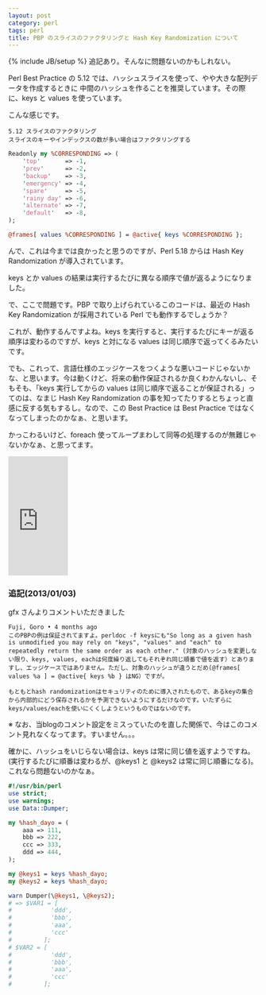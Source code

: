 ```yaml
---
layout: post
category: perl
tags: perl 
title: PBP のスライスのファクタリングと Hash Key Randomization について
---
```

{% include JB/setup %}
追記あり。そんなに問題ないのかもしれない。

Perl Best Practice の 5.12 では、ハッシュスライスを使って、やや大きな配列データを作成するときに
中間のハッシュを作ることを推奨しています。その際に、keys と values を使っています。

こんな感じです。

```
5.12 スライスのファクタリング
スライスのキーやインデックスの数が多い場合はファクタリングする
```

```perl
Readonly my %CORRESPONDING => (
    'top'       => -1,
    'prev'      => -2,
    'backup'    => -3,
    'emergency' => -4,
    'spare'     => -5,
    'rainy day' => -6,
    'alternate' => -7,
    'default'   => -8,
);

@frames[ values %CORRESPONDING ] = @active{ keys %CORRESPONDING };
```

んで、これは今までは良かったと思うのですが、Perl 5.18 からは Hash Key Randomization が導入されています。

keys とか values の結果は実行するたびに異なる順序で値が返るようになりました。

で、ここで問題です。PBP で取り上げられているこのコードは、最近の Hash Key Randomization が採用されている Perl でも動作するでしょうか？

これが、動作するんですよね。keys を実行すると、実行するたびにキーが返る順序は変わるのですが、keys と対になる values は同じ順序で返ってくるみたいです。

でも、これって、言語仕様のエッジケースをつくような悪いコードじゃないかな、と思います。今は動くけど、将来の動作保証されるか良くわかんないし、そもそも、「keys 実行してからの values は同じ順序で返ることが保証される」ってのは、なまじ Hash Key Randomization の事を知ってたりするとちょっと直感に反する気もするし。なので、この Best Practice は Best Practice ではなくなってしまったのかなぁ、と思います。

かっこわるいけど、foreach 使ってループまわして同等の処理するのが無難じゃないかなぁ、と思ってます。

<iframe src="http://rcm-fe.amazon-adsystem.com/e/cm?t=tsucchisblog-22&o=9&p=8&l=as1&asins=4873113008&ref=qf_sp_asin_til&fc1=000000&IS2=1&lt1=_blank&m=amazon&lc1=0000FF&bc1=000000&bg1=FFFFFF&f=ifr" style="width:120px;height:240px;" scrolling="no" marginwidth="0" marginheight="0" frameborder="0"></iframe>

### 追記(2013/01/03)
gfx さんよりコメントいただきました

```
Fuji, Goro • 4 months ago
このPBPの例は保証されてますよ。perldoc -f keysにも"So long as a given hash is unmodified you may rely on "keys", "values" and "each" to repeatedly return the same order as each other." (対象のハッシュを変更しない限り、keys, values, eachは何度繰り返してもそれぞれ同じ順番で値を返す）とありますし、エッジケースではありません。ただし、対象のハッシュが違うとだめ(@frames[ values %a ] = @active{ keys %b } はNG）ですが。

もともとhash randomizationはセキュリティのために導入されたもので、あるkeyの集合から内部的にどう保存されるかを予測できないようにするだけなのです。いたずらにkeys/values/eachを使いにくくしようというものではないのです。
```

※ なお、当blogのコメント設定をミスっていたのを直した関係で、今はこのコメント見れなくなってます。すいません。。。

確かに、ハッシュをいじらない場合は、keys は常に同じ値を返すようですね。(実行するたびに順番は変わるが、@keys1 と @keys2 は常に同じ順番になる)。これなら問題ないのかなぁ。

```perl
#!/usr/bin/perl
use strict;
use warnings;
use Data::Dumper;

my %hash_dayo = (
    aaa => 111,
    bbb => 222,
    ccc => 333,
    ddd => 444,
);

my @keys1 = keys %hash_dayo;
my @keys2 = keys %hash_dayo;

warn Dumper(\@keys1, \@keys2);
# => $VAR1 = [
#           'ddd',
#           'bbb',
#           'aaa',
#           'ccc'
#         ];
# $VAR2 = [
#           'ddd',
#           'bbb',
#           'aaa',
#           'ccc'
#         ];
```
